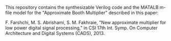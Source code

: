 This repository contains the synthesizable Verilog code and the MATALB m-file model for the "Approximate Booth Multiplier" described in this paper:

F. Farshchi, M. S. Abrishami, S. M. Fakhraie, "New approximate multiplier for low power digital signal processing," in CSI 17th Int. Symp. On Computer Architecture and Digital Systems (CADS), 2013. 
